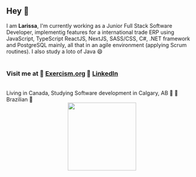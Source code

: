 ## Hey 🖖

I am **Larissa**, I'm currently working as a Junior Full Stack Software Developer, implementig features for a international trade ERP using JavaScript, TypeScript ReactJS, NextJS, SASS/CSS, C#, .NET framework and PostgreSQL mainly, all that in an agile environment (applying Scrum routines). I also study a loto of Java 😄
<br>
<br>
### Visit me at 🎈 [Exercism.org](https://exercism.org/profiles/larissaborsari/testimonials) 🎈 [LinkedIn](https://www.linkedin.com/in/larissa-borsari-95a713170/)             
<br>
Living in Canada, Studying Software development in Calgary, AB 📍 🍁 <br>
Brazilian 📍
<br>


<div align="center">
  <a href="https://github.com/larissaborsari">
  <img height="180em" src="https://github-readme-stats.vercel.app/api/top-langs/?username=larissaborsari&layout=compact&langs_count=7&theme=dracula"/>
</div>

